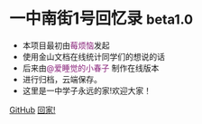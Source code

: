 
# 一中南街1号回忆录 <small>beta1.0</small>



- 本项目最初由<font color= #871F78>莓烦恼</font>发起
- 使用金山文档在线统计同学们的想说的话
- 后来由<font color= #871F78>@爱睡觉的小春子</font> 制作在线版本
- 进行归档，云端保存。
- 这里是一中学子永远的家!欢迎大家！

[GitHub](https://github.com/docsifyjs/docsify/)
[回家!](#一中南街1号回忆录)